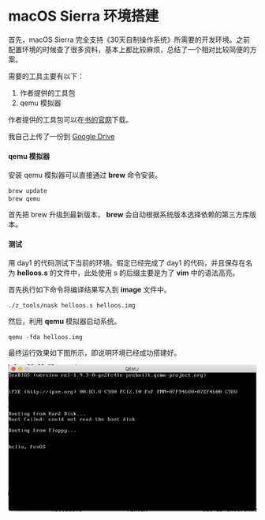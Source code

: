 # macOS Sierra 环境搭建

首先，macOS Sierra 完全支持《30天自制操作系统》所需要的开发环境。之前配置环境的时候查了很多资料，基本上都比较麻烦，总结了一个相对比较简便的方案。

需要的工具主要有以下：

1. 作者提供的工具包
2. qemu 模拟器

作者提供的工具包可以在[书的官网](http://shrimp.marokun.net/osakkie/wiki/tolsetOSX/)下载。

我自己上传了一份到 [Google Drive](https://drive.google.com/open?id=0B1TQzOLw2hpKdFU0RkNJZzhsUDA)

#### qemu 模拟器

安装 qemu 模拟器可以直接通过 **brew** 命令安装。

```shell
brew update
brew qemu
```

首先把 brew 升级到最新版本， **brew** 会自动根据系统版本选择依赖的第三方库版本。


#### 测试

用 day1 的代码测试下当前的环境。假定已经完成了 day1 的代码，并且保存在名为 **helloos.s** 的文件中，此处使用 s 的后缀主要是为了 **vim** 中的语法高亮。

首先执行如下命令将编译结果写入到 **image** 文件中。

```shell
./z_tools/nask helloos.s helloos.img
```

然后，利用 **qemu** 模拟器启动系统。

```shell
qemu -fda helloos.img
```

最终运行效果如下图所示，即说明环境已经成功搭建好。

![test_running](../../resources/test_running.png)


